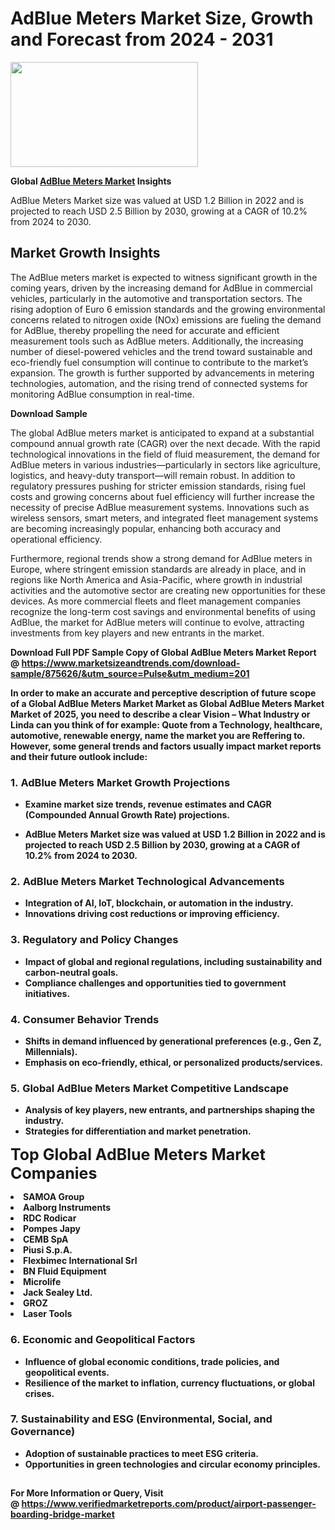 <H1>AdBlue Meters Market Size, Growth and Forecast from 2024 - 2031</H1><img class="aligncenter size-medium wp-image-584254" src="https://thirdeyenews.in/wp-content/uploads/2024/09/Global-Market-Research-300x168.jpeg" alt="" width="300" height="168" /><p><strong>Global&nbsp;<a href="https://www.marketsizeandtrends.com/download-sample/875626/&amp;utm_source=Pulse&amp;utm_medium=201">AdBlue Meters Market</a> Insights</strong></p><p>AdBlue Meters Market size was valued at USD 1.2 Billion in 2022 and is projected to reach USD 2.5 Billion by 2030, growing at a CAGR of 10.2% from 2024 to 2030.</p><p><h2>Market Growth Insights</h2> <p>The AdBlue meters market is expected to witness significant growth in the coming years, driven by the increasing demand for AdBlue in commercial vehicles, particularly in the automotive and transportation sectors. The rising adoption of Euro 6 emission standards and the growing environmental concerns related to nitrogen oxide (NOx) emissions are fueling the demand for AdBlue, thereby propelling the need for accurate and efficient measurement tools such as AdBlue meters. Additionally, the increasing number of diesel-powered vehicles and the trend toward sustainable and eco-friendly fuel consumption will continue to contribute to the market’s expansion. The growth is further supported by advancements in metering technologies, automation, and the rising trend of connected systems for monitoring AdBlue consumption in real-time.</p> <p><strong>Download Sample</strong></p> <p>The global AdBlue meters market is anticipated to expand at a substantial compound annual growth rate (CAGR) over the next decade. With the rapid technological innovations in the field of fluid measurement, the demand for AdBlue meters in various industries—particularly in sectors like agriculture, logistics, and heavy-duty transport—will remain robust. In addition to regulatory pressures pushing for stricter emission standards, rising fuel costs and growing concerns about fuel efficiency will further increase the necessity of precise AdBlue measurement systems. Innovations such as wireless sensors, smart meters, and integrated fleet management systems are becoming increasingly popular, enhancing both accuracy and operational efficiency.</p> <p>Furthermore, regional trends show a strong demand for AdBlue meters in Europe, where stringent emission standards are already in place, and in regions like North America and Asia-Pacific, where growth in industrial activities and the automotive sector are creating new opportunities for these devices. As more commercial fleets and fleet management companies recognize the long-term cost savings and environmental benefits of using AdBlue, the market for AdBlue meters will continue to evolve, attracting investments from key players and new entrants in the market.</p> <p><strong></p><p><span class=""><strong>Download Full PDF Sample Copy of Global AdBlue Meters Market Report</strong> @ <a href="https://www.marketsizeandtrends.com/download-sample/875626/&amp;utm_source=Pulse&amp;utm_medium=201" target="_blank">https://www.marketsizeandtrends.com/download-sample/875626/&amp;utm_source=Pulse&amp;utm_medium=201</a></span></p><p>In order to make an accurate and perceptive description of future scope of a Global&nbsp;AdBlue Meters Market Market as Global&nbsp;AdBlue Meters Market Market of 2025, you need to describe a clear Vision &ndash; What Industry or Linda can you think of for example: Quote from a Technology, healthcare, automotive, renewable energy, name the market you are Reffering to. However, some general trends and factors usually impact market reports and their future outlook include:</p><h3>1.&nbsp;<strong>AdBlue Meters Market Growth Projections</strong></h3><ul><li>Examine market size trends, revenue estimates and CAGR (Compounded Annual Growth Rate) projections.</li><li><p>AdBlue Meters Market size was valued at USD 1.2 Billion in 2022 and is projected to reach USD 2.5 Billion by 2030, growing at a CAGR of 10.2% from 2024 to 2030.</p></li></ul><h3>2.&nbsp;<strong>AdBlue Meters Market Technological Advancements</strong></h3><ul><li>Integration of AI, IoT, blockchain, or automation in the industry.</li><li>Innovations driving cost reductions or improving efficiency.</li></ul><h3>3.&nbsp;<strong>Regulatory and Policy Changes</strong></h3><ul><li>Impact of global and regional regulations, including sustainability and carbon-neutral goals.</li><li>Compliance challenges and opportunities tied to government initiatives.</li></ul><h3>4.&nbsp;<strong>Consumer Behavior Trends</strong></h3><ul><li>Shifts in demand influenced by generational preferences (e.g., Gen Z, Millennials).</li><li>Emphasis on eco-friendly, ethical, or personalized products/services.</li></ul><h3>5.&nbsp;<strong>Global AdBlue Meters Market Competitive Landscape</strong></h3><ul><li>Analysis of key players, new entrants, and partnerships shaping the industry.</li><li>Strategies for differentiation and market penetration.</li></ul><p data-pm-slice="1 1 []"><span style="color: inherit; font-family: inherit; font-size: 25px;">Top Global AdBlue Meters Market Companies</span></p><div class="" data-test-id=""><p><li>SAMOA Group</li><li> Aalborg Instruments</li><li> RDC Rodicar</li><li> Pompes Japy</li><li> CEMB SpA</li><li> Piusi S.p.A.</li><li> Flexbimec International Srl</li><li> BN Fluid Equipment</li><li> Microlife</li><li> Jack Sealey Ltd.</li><li> GROZ</li><li> Laser Tools</li></p></div><h3>6.&nbsp;<strong>Economic and Geopolitical Factors</strong></h3><ul><li>Influence of global economic conditions, trade policies, and geopolitical events.</li><li>Resilience of the market to inflation, currency fluctuations, or global crises.</li></ul><h3>7.&nbsp;<strong>Sustainability and ESG (Environmental, Social, and Governance)</strong></h3><ul><li>Adoption of sustainable practices to meet ESG criteria.</li><li>Opportunities in green technologies and circular economy principles.</li></ul><h2><strong style="font-size: 14px;">For More Information or Query, Visit @&nbsp;</strong><a style="background-color: #ffffff; font-size: 14px;" href="https://www.marketsizeandtrends.com/report/adblue-meters-market/" target="_blank">https://www.verifiedmarketreports.com/product/airport-passenger-boarding-bridge-market</a></h2>
